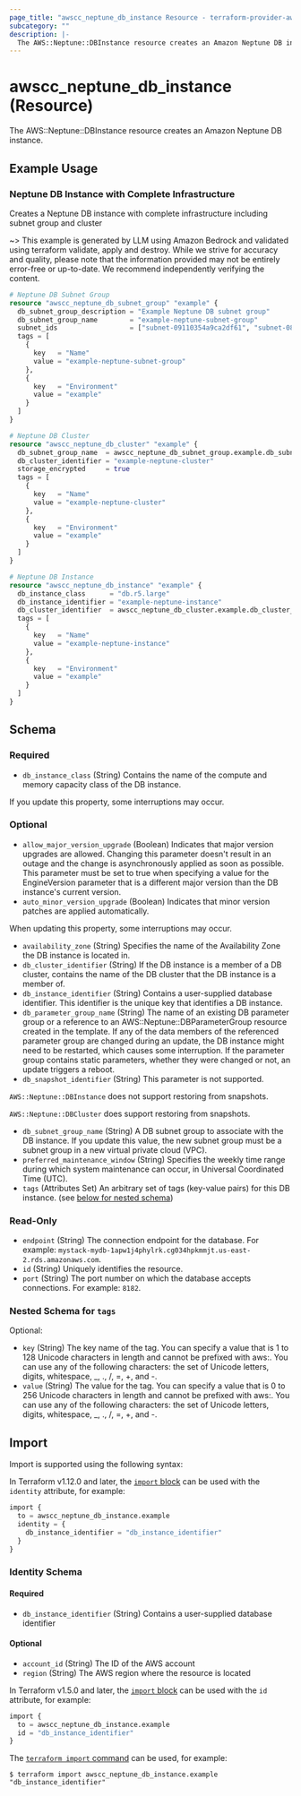 ```yaml
---
page_title: "awscc_neptune_db_instance Resource - terraform-provider-awscc"
subcategory: ""
description: |-
  The AWS::Neptune::DBInstance resource creates an Amazon Neptune DB instance.
---
```


# awscc_neptune_db_instance (Resource)

The AWS::Neptune::DBInstance resource creates an Amazon Neptune DB instance.

## Example Usage

### Neptune DB Instance with Complete Infrastructure
Creates a Neptune DB instance with complete infrastructure including subnet group and cluster

~> This example is generated by LLM using Amazon Bedrock and validated using terraform validate, apply and destroy. While we strive for accuracy and quality, please note that the information provided may not be entirely error-free or up-to-date. We recommend independently verifying the content.

```terraform
# Neptune DB Subnet Group
resource "awscc_neptune_db_subnet_group" "example" {
  db_subnet_group_description = "Example Neptune DB subnet group"
  db_subnet_group_name        = "example-neptune-subnet-group"
  subnet_ids                  = ["subnet-09110354a9ca2df61", "subnet-080f5e82b355239f5", "subnet-0c8fe0ba56847ef42"]
  tags = [
    {
      key   = "Name"
      value = "example-neptune-subnet-group"
    },
    {
      key   = "Environment"
      value = "example"
    }
  ]
}

# Neptune DB Cluster
resource "awscc_neptune_db_cluster" "example" {
  db_subnet_group_name  = awscc_neptune_db_subnet_group.example.db_subnet_group_name
  db_cluster_identifier = "example-neptune-cluster"
  storage_encrypted     = true
  tags = [
    {
      key   = "Name"
      value = "example-neptune-cluster"
    },
    {
      key   = "Environment"
      value = "example"
    }
  ]
}

# Neptune DB Instance
resource "awscc_neptune_db_instance" "example" {
  db_instance_class      = "db.r5.large"
  db_instance_identifier = "example-neptune-instance"
  db_cluster_identifier  = awscc_neptune_db_cluster.example.db_cluster_identifier
  tags = [
    {
      key   = "Name"
      value = "example-neptune-instance"
    },
    {
      key   = "Environment"
      value = "example"
    }
  ]
}
```

<!-- schema generated by tfplugindocs -->
## Schema

### Required

- `db_instance_class` (String) Contains the name of the compute and memory capacity class of the DB instance.

If you update this property, some interruptions may occur.

### Optional

- `allow_major_version_upgrade` (Boolean) Indicates that major version upgrades are allowed. Changing this parameter doesn't result in an outage and the change is asynchronously applied as soon as possible. This parameter must be set to true when specifying a value for the EngineVersion parameter that is a different major version than the DB instance's current version.
- `auto_minor_version_upgrade` (Boolean) Indicates that minor version patches are applied automatically.

When updating this property, some interruptions may occur.
- `availability_zone` (String) Specifies the name of the Availability Zone the DB instance is located in.
- `db_cluster_identifier` (String) If the DB instance is a member of a DB cluster, contains the name of the DB cluster that the DB instance is a member of.
- `db_instance_identifier` (String) Contains a user-supplied database identifier. This identifier is the unique key that identifies a DB instance.
- `db_parameter_group_name` (String) The name of an existing DB parameter group or a reference to an AWS::Neptune::DBParameterGroup resource created in the template. If any of the data members of the referenced parameter group are changed during an update, the DB instance might need to be restarted, which causes some interruption. If the parameter group contains static parameters, whether they were changed or not, an update triggers a reboot.
- `db_snapshot_identifier` (String) This parameter is not supported.

`AWS::Neptune::DBInstance` does not support restoring from snapshots.

`AWS::Neptune::DBCluster` does support restoring from snapshots.
- `db_subnet_group_name` (String) A DB subnet group to associate with the DB instance. If you update this value, the new subnet group must be a subnet group in a new virtual private cloud (VPC).
- `preferred_maintenance_window` (String) Specifies the weekly time range during which system maintenance can occur, in Universal Coordinated Time (UTC).
- `tags` (Attributes Set) An arbitrary set of tags (key-value pairs) for this DB instance. (see [below for nested schema](#nestedatt--tags))

### Read-Only

- `endpoint` (String) The connection endpoint for the database. For example: `mystack-mydb-1apw1j4phylrk.cg034hpkmmjt.us-east-2.rds.amazonaws.com`.
- `id` (String) Uniquely identifies the resource.
- `port` (String) The port number on which the database accepts connections. For example: `8182`.

<a id="nestedatt--tags"></a>
### Nested Schema for `tags`

Optional:

- `key` (String) The key name of the tag. You can specify a value that is 1 to 128 Unicode characters in length and cannot be prefixed with aws:. You can use any of the following characters: the set of Unicode letters, digits, whitespace, _, ., /, =, +, and -.
- `value` (String) The value for the tag. You can specify a value that is 0 to 256 Unicode characters in length and cannot be prefixed with aws:. You can use any of the following characters: the set of Unicode letters, digits, whitespace, _, ., /, =, +, and -.

## Import

Import is supported using the following syntax:

In Terraform v1.12.0 and later, the [`import` block](https://developer.hashicorp.com/terraform/language/import) can be used with the `identity` attribute, for example:

```terraform
import {
  to = awscc_neptune_db_instance.example
  identity = {
    db_instance_identifier = "db_instance_identifier"
  }
}
```

<!-- schema generated by tfplugindocs -->
### Identity Schema

#### Required

- `db_instance_identifier` (String) Contains a user-supplied database identifier

#### Optional

- `account_id` (String) The ID of the AWS account
- `region` (String) The AWS region where the resource is located

In Terraform v1.5.0 and later, the [`import` block](https://developer.hashicorp.com/terraform/language/import) can be used with the `id` attribute, for example:

```terraform
import {
  to = awscc_neptune_db_instance.example
  id = "db_instance_identifier"
}
```

The [`terraform import` command](https://developer.hashicorp.com/terraform/cli/commands/import) can be used, for example:

```shell
$ terraform import awscc_neptune_db_instance.example "db_instance_identifier"
```

